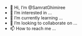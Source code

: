 - 👋 Hi, I’m @SamratGhimiree
- 👀 I’m interested in ...
- 🌱 I’m currently learning ...
- 💞️ I’m looking to collaborate on ...
- 📫 How to reach me ...

<!---
SamratGhimiree/SamratGhimiree is a ✨ special ✨ repository because its `README.md` (this file) appears on your GitHub profile.
You can click the Preview link to take a look at your changes.
--->
